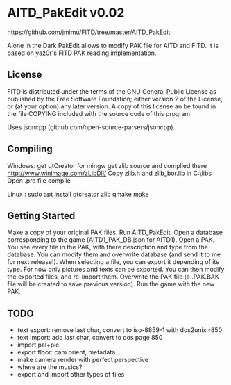 AITD_PakEdit v0.02
==================

https://github.com/jmimu/FITD/tree/master/AITD_PakEdit


Alone in the Dark PakEdit allows to modify PAK file for AITD and FITD.
It is based on yaz0r's FITD PAK reading implementation.


License
-------

FITD is distributed under the terms of the GNU General Public License
as published by the Free Software Foundation; either version 2 of the
License, or (at your option) any later version. A copy of this license 
an be found in the file COPYING included with the source code of this
program.

Uses jsoncpp (github.com/open-source-parsers/jsoncpp).

Compiling
---------
Windows:
get qtCreator for mingw
get zlib source and complied there http://www.winimage.com/zLibDll/
Copy zlib.h and zlib_bor.lib in C:\libs\
Open .pro file
compile

Linux :
sudo apt install qtcreator zlib
qmake
make

Getting Started
---------------
Make a copy of your original PAK files.
Run AITD_PakEdit.
Open a database corresponding to the game (AITD1_PAK_DB.json for AITD1).
Open a PAK.
You see every file in the PAK, with there description and type from the database.
You can modify them and overwrite database (and send it to me for next release!).
When selecting a file, you can export it depending of its type.
For now only pictures and texts can be exported.
You can then modify the exported files, and re-import them.
Overwrite the PAK file (a .PAK.BAK file will be created to save previous version).
Run the game with the new PAK.



TODO
----
  * text export: remove last char, convert to iso-8859-1 with dos2unix -850
  * text import: add last char, convert to dos page 850
  * import pal+pic
  * export floor: cam orient, metadata...
  * make camera render with perfect perspective
  * where are the musics?
  * export and import other types of files
  
